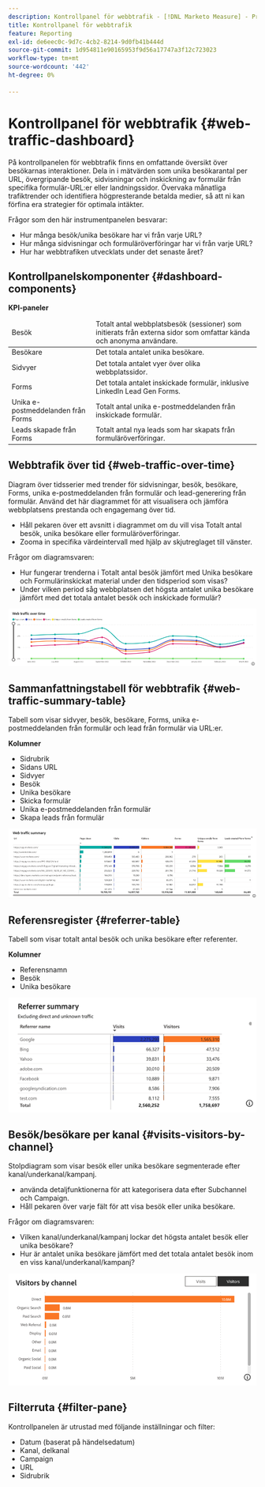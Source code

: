 ```yaml
---
description: Kontrollpanel för webbtrafik - [!DNL Marketo Measure] - Produkt
title: Kontrollpanel för webbtrafik
feature: Reporting
exl-id: de6eec0c-9d7c-4cb2-8214-9d0fb41b444d
source-git-commit: 1d954811e90165953f9d56a17747a3f12c723023
workflow-type: tm+mt
source-wordcount: '442'
ht-degree: 0%

---
```


# Kontrollpanel för webbtrafik {#web-traffic-dashboard}

På kontrollpanelen för webbtrafik finns en omfattande översikt över besökarnas interaktioner. Dela in i mätvärden som unika besökarantal per URL, övergripande besök, sidvisningar och inskickning av formulär från specifika formulär-URL:er eller landningssidor. Övervaka månatliga trafiktrender och identifiera högpresterande betalda medier, så att ni kan förfina era strategier för optimala intäkter.

Frågor som den här instrumentpanelen besvarar:

* Hur många besök/unika besökare har vi från varje URL?
* Hur många sidvisningar och formuläröverföringar har vi från varje URL?
* Hur har webbtrafiken utvecklats under det senaste året?

## Kontrollpanelskomponenter {#dashboard-components}

**KPI-paneler**

<table>
<thead>
  <tr>
    <td>Besök</td>
    <td>Totalt antal webbplatsbesök (sessioner) som initierats från externa sidor som omfattar kända och anonyma användare.</td>
  </tr>
</thead>
<tbody>
  <tr>
    <td>Besökare</td>
    <td>Det totala antalet unika besökare.</td>
  </tr>
  <tr>
    <td>Sidvyer</td>
    <td>Det totala antalet vyer över olika webbplatssidor.</td>
  </tr>
  <tr>
    <td>Forms</td>
    <td>Det totala antalet inskickade formulär, inklusive LinkedIn Lead Gen Forms.</td>
  </tr>
  <tr>
    <td>Unika e-postmeddelanden från Forms</td>
    <td>Totalt antal unika e-postmeddelanden från inskickade formulär.</td>
  </tr>
  <tr>
    <td>Leads skapade från Forms</td>
    <td>Totalt antal nya leads som har skapats från formuläröverföringar.</td>
  </tr>
</tbody>
</table>

## Webbtrafik över tid {#web-traffic-over-time}

Diagram över tidsserier med trender för sidvisningar, besök, besökare, Forms, unika e-postmeddelanden från formulär och lead-generering från formulär. Använd det här diagrammet för att visualisera och jämföra webbplatsens prestanda och engagemang över tid.

* Håll pekaren över ett avsnitt i diagrammet om du vill visa Totalt antal besök, unika besökare eller formuläröverföringar.
* Zooma in specifika värdeintervall med hjälp av skjutreglaget till vänster.

Frågor om diagramsvaren:

* Hur fungerar trenderna i Totalt antal besök jämfört med Unika besökare och Formulärinskickat material under den tidsperiod som visas?
* Under vilken period såg webbplatsen det högsta antalet unika besökare jämfört med det totala antalet besök och inskickade formulär?

![](assets/web-traffic-dashboard-1.png)

## Sammanfattningstabell för webbtrafik {#web-traffic-summary-table}

Tabell som visar sidvyer, besök, besökare, Forms, unika e-postmeddelanden från formulär och lead från formulär via URL:er.

**Kolumner**

* Sidrubrik
* Sidans URL
* Sidvyer
* Besök
* Unika besökare
* Skicka formulär
* Unika e-postmeddelanden från formulär
* Skapa leads från formulär

![](assets/web-traffic-dashboard-2.png)

## Referensregister {#referrer-table}

Tabell som visar totalt antal besök och unika besökare efter referenter.

**Kolumner**

* Referensnamn
* Besök
* Unika besökare

![](assets/web-traffic-dashboard-3.png)

## Besök/besökare per kanal {#visits-visitors-by-channel}

Stolpdiagram som visar besök eller unika besökare segmenterade efter kanal/underkanal/kampanj.

* använda detaljfunktionerna för att kategorisera data efter Subchannel och Campaign.
* Håll pekaren över varje fält för att visa besök eller unika besökare.

Frågor om diagramsvaren:

* Vilken kanal/underkanal/kampanj lockar det högsta antalet besök eller unika besökare?
* Hur är antalet unika besökare jämfört med det totala antalet besök inom en viss kanal/underkanal/kampanj?

![](assets/web-traffic-dashboard-4.png)

## Filterruta {#filter-pane}

Kontrollpanelen är utrustad med följande inställningar och filter:

* Datum (baserat på händelsedatum)
* Kanal, delkanal
* Campaign
* URL
* Sidrubrik
